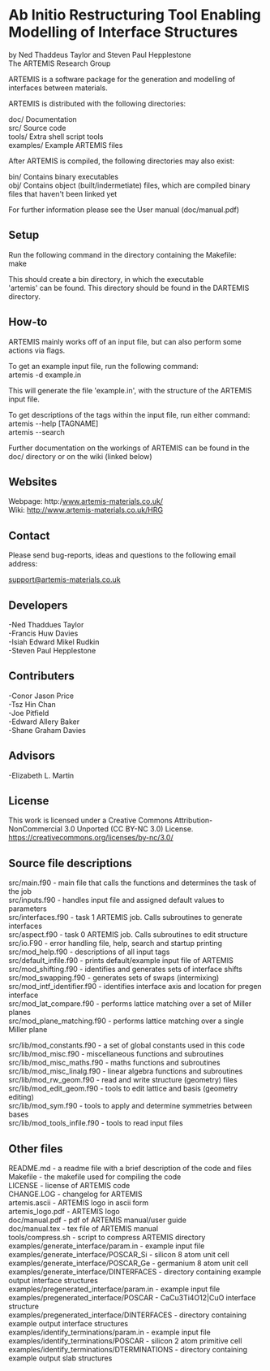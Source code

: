 Ab Initio Restructuring Tool Enabling Modelling of Interface Structures
=========================================================================
by Ned Thaddeus Taylor and Steven Paul Hepplestone  
The ARTEMIS Research Group


ARTEMIS is a software package for the generation and modelling of interfaces between materials.

ARTEMIS is distributed with the following directories:

  doc/       Documentation  
  src/       Source code  
  tools/     Extra shell script tools  
  examples/  Example ARTEMIS files  

After ARTEMIS is compiled, the following directories may also exist:

  bin/       Contains binary executables  
  obj/       Contains object (built/indermetiate) files, which are compiled binary files that haven't been linked yet

For further information please see the User manual (doc/manual.pdf)



Setup
-----
Run the following command in the directory containing the Makefile:  
make

This should create a bin directory, in which the executable  
'artemis' can be found. This directory should be found in the
DARTEMIS directory.



How-to
------
ARTEMIS mainly works off of an input file, but can also perform some
actions via flags.

To get an example input file, run the following command:  
artemis -d example.in

This will generate the file 'example.in', with the structure of the
ARTEMIS input file.

To get descriptions of the tags within the input file, run either command:  
artemis --help [TAGNAME]  
artemis --search <STRING>


Further documentation on the workings of ARTEMIS can be found in the doc/
directory or on the wiki (linked below)



Websites
--------
Webpage: http:/www.artemis-materials.co.uk/  
Wiki:    http://www.artemis-materials.co.uk/HRG



Contact
-------
Please send bug-reports, ideas and questions to the following email address:

support@artemis-materials.co.uk



Developers
------------
-Ned Thaddues Taylor  
-Francis Huw Davies  
-Isiah Edward Mikel Rudkin  
-Steven Paul Hepplestone  

Contributers
------------
-Conor Jason Price  
-Tsz Hin Chan  
-Joe Pitfield  
-Edward Allery Baker  
-Shane Graham Davies  

Advisors
------------
-Elizabeth L. Martin


License
------------
This work is licensed under a Creative Commons Attribution-NonCommercial 3.0 Unported (CC BY-NC 3.0) License.  
https://creativecommons.org/licenses/by-nc/3.0/


Source file descriptions
------------
src/main.f90           - main file that calls the functions and determines the task of the job  
src/inputs.f90         - handles input file and assigned default values to parameters  
src/interfaces.f90     - task 1 ARTEMIS job. Calls subroutines to generate interfaces  
src/aspect.f90         - task 0 ARTEMIS job. Calls subroutines to edit structure  
src/io.F90             - error handling file, help, search and startup printing  
src/mod_help.f90       - descriptions of all input tags  
src/default_infile.f90 - prints default/example input file of ARTEMIS  
src/mod_shifting.f90   - identifies and generates sets of interface shifts  
src/mod_swapping.f90   - generates sets of swaps (intermixing)  
src/mod_intf_identifier.f90 - identifies interface axis and location for pregen interface  
src/mod_lat_compare.f90     - performs lattice matching over a set of Miller planes  
src/mod_plane_matching.f90  - performs lattice matching over a single Miller plane  

src/lib/mod_constants.f90    - a set of global constants used in this code  
src/lib/mod_misc.f90         - miscellaneous functions and subroutines  
src/lib/mod_misc_maths.f90   - maths functions and subroutines  
src/lib/mod_misc_linalg.f90  - linear algebra functions and subroutines  
src/lib/mod_rw_geom.f90      - read and write structure (geometry) files  
src/lib/mod_edit_geom.f90    - tools to edit lattice and basis (geometry editing)  
src/lib/mod_sym.f90          - tools to apply and determine symmetries between bases  
src/lib/mod_tools_infile.f90 - tools to read input files  



Other files
------------
README.md         - a readme file with a brief description of the code and files  
Makefile          - the makefile used for compiling the code  
LICENSE           - license of ARTEMIS code  
CHANGE.LOG        - changelog for ARTEMIS  
artemis.ascii     - ARTEMIS logo in ascii form  
artemis_logo.pdf  - ARTEMIS logo  
doc/manual.pdf    - pdf of ARTEMIS manual/user guide  
doc/manual.tex    - tex file of ARTEMIS manual  
tools/compress.sh - script to compress ARTEMIS directory  
examples/generate_interface/param.in    - example input file  
examples/generate_interface/POSCAR_Si   - silicon 8 atom unit cell  
examples/generate_interface/POSCAR_Ge   - germanium 8 atom unit cell  
examples/generate_interface/DINTERFACES - directory containing example output interface structures  
examples/pregenerated_interface/param.in     - example input file  
examples/pregenerated_interface/POSCAR       - CaCu3Ti4O12|CuO interface structure  
examples/pregenerated_interface/DINTERFACES  - directory containing example output interface structures  
examples/identify_terminations/param.in      - example input file  
examples/identify_terminations/POSCAR        - silicon 2 atom primitive cell  
examples/identify_terminations/DTERMINATIONS - directory containing example output slab structures  
